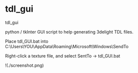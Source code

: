 # tdl_gui
tdl_gui

python / tkInter GUI script to help generating 3delight TDL files.

Place tdl_GUI.bat into C:\Users\YOU\AppData\Roaming\Microsoft\Windows\SendTo

Right-click a texture file, and select SentTo -> tdl_GUI.bat

!(./screenshot.png)
